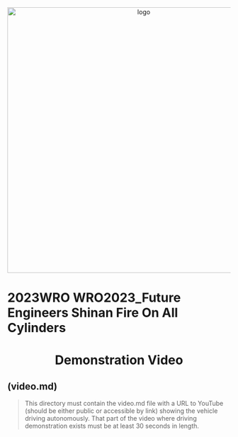 <div align="center"><img src="../../other/img/logo.png" width="600" alt=" logo"></div>

2023WRO WRO2023_Future Engineers Shinan Fire On All Cylinders  
=====
# <div align="center">Demonstration Video  </div> 

## (video.md)  
  

> This directory must contain the video.md file with a URL to YouTube (should be either public or accessible by link) showing the vehicle driving autonomously. That part of the video where driving demonstration exists must be at least 30 seconds in length.
